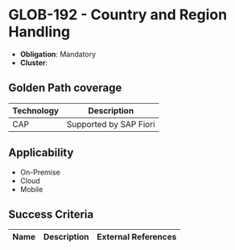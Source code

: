 # GLOB-192 - Country and Region Handling

- **Obligation**: Mandatory
- **Cluster**: 




## Golden Path coverage

| Technology | Description | 
| ----- | ---------- | 
| CAP | Supported by SAP Fiori | |



## Applicability

- On-Premise
- Cloud
- Mobile



## Success Criteria

| Name | Description | External References |
| ----- | ---------- | ------------------- |

